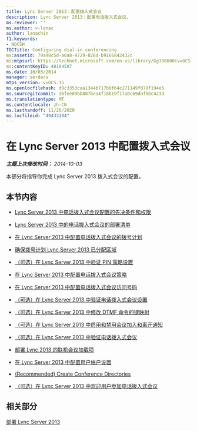 ```yaml
---
title: Lync Server 2013：配置拨入式会议
description: Lync Server 2013：配置电话拨入式会议。
ms.reviewer: ''
ms.author: v-lanac
author: lanachin
f1.keywords:
- NOCSH
TOCTitle: Configuring dial-in conferencing
ms:assetid: 79a98c5d-a0a8-4729-828d-b9166842432c
ms:mtpsurl: https://technet.microsoft.com/en-us/library/Gg398600(v=OCS.15)
ms:contentKeyID: 48184587
ms.date: 10/03/2014
manager: serdars
mtps_version: v=OCS.15
ms.openlocfilehash: d9c3353caa1344b717b0f64c271149f078f194e5
ms.sourcegitcommit: 36fee89bb887bea4f18b19f17a8c69daf5bc423d
ms.translationtype: MT
ms.contentlocale: zh-CN
ms.lasthandoff: 11/26/2020
ms.locfileid: "49433204"
---
```

# <a name="configuring-dial-in-conferencing-in-lync-server-2013"></a>在 Lync Server 2013 中配置拨入式会议

<div data-xmlns="http://www.w3.org/1999/xhtml">

<div class="topic" data-xmlns="http://www.w3.org/1999/xhtml" data-msxsl="urn:schemas-microsoft-com:xslt" data-cs="https://msdn.microsoft.com/">

<div data-asp="https://msdn2.microsoft.com/asp">



</div>

<div id="mainSection">

<div id="mainBody">

<span> </span>

_**主题上次修改时间：** 2014-10-03_

本部分将指导你完成 Lync Server 2013 拨入式会议的配置。

<div>

## <a name="in-this-section"></a>本节内容

  - [Lync Server 2013 中电话拨入式会议配置的先决条件和权限](lync-server-2013-dial-in-conferencing-configuration-prerequisites-and-permissions.md)

  - [Lync Server 2013 中的电话拨入式会议的部署清单](lync-server-2013-deployment-checklist-for-dial-in-conferencing.md)

  - [在 Lync Server 2013 中配置电话拨入式会议的拨号计划](lync-server-2013-configure-dial-plans-for-dial-in-conferencing.md)

  - [确保拨号计划 Lync Server 2013 已分配区域](lync-server-2013-make-sure-dial-plans-have-assigned-regions.md)

  - [（可选）在 Lync Server 2013 中验证 PIN 策略设置](lync-server-2013-optional-verify-pin-policy-settings.md)

  - [在 Lync Server 2013 中配置电话拨入式会议策略](lync-server-2013-configure-conferencing-policy-for-dial-in.md)

  - [在 Lync Server 2013 中配置电话拨入式会议访问号码](lync-server-2013-configure-dial-in-conferencing-access-numbers.md)

  - [（可选）在 Lync Server 2013 中验证电话拨入式会议设置](lync-server-2013-optional-verify-dial-in-conferencing-settings.md)

  - [（可选）在 Lync Server 2013 中修改 DTMF 命令的键映射](lync-server-2013-optional-modify-key-mapping-for-dtmf-commands.md)

  - [（可选）在 Lync Server 2013 中启用和禁用会议加入和离开通知](lync-server-2013-optional-enable-and-disable-conference-join-and-leave-announcements.md)

  - [（可选）在 Lync Server 2013 中验证电话拨入式会议](lync-server-2013-optional-verify-dial-in-conferencing.md)

  - [部署 Lync 2013 的联机会议加载项](lync-server-2013-deploy-the-online-meeting-add-in-for-lync-2013.md)

  - [在 Lync Server 2013 中配置用户帐户设置](lync-server-2013-configure-user-account-settings.md)

  - [(Recommended) Create Conference Directories](recommended-create-conference-directories.md)

  - [（可选）在 Lync Server 2013 中欢迎用户参加电话拨入式会议](lync-server-2013-optional-welcome-users-to-dial-in-conferencing.md)

</div>

<div>

## <a name="related-sections"></a>相关部分

[部署 Lync Server 2013](lync-server-2013-deploying-lync-server.md)

</div>

</div>

<span> </span>

</div>

</div>

</div>


